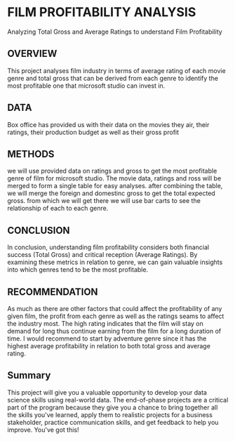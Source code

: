 # FILM PROFITABILITY ANALYSIS

Analyzing Total Gross and Average Ratings to understand Film Profitability


## OVERVIEW
This project analyses film industry in terms of average rating of each movie genre and total gross that can be derived from each genre to identify the most profitable one that microsoft studio can invest in.

## DATA
Box office has provided us with their data on the movies they air, their ratings, their production budget as well as their gross profit
## METHODS

we will use provided data on ratings and gross to get the most profitable genre of film for microsoft  studio.
The movie data, ratings and ross will be merged to form a single table for easy analyses.
after combining the table, we will merge the foreign and domestinc gross to get the total expected gross. from which we will get there we will use bar carts to see the relationship of each to each genre.

## CONCLUSION

In conclusion, understanding film profitability  considers both financial success (Total Gross) and critical reception (Average Ratings). By examining these metrics in relation to genre, we can gain valuable insights into which genres tend to be the most profitable.
## RECOMMENDATION

As much as there are other factors that could affect the profitability of any given film, the profit from each genre as well as the ratings seams to affect the industry most.
The high rating indicates that the film will stay on demand for long thus continue earning from the film for a long duration of time.
I would recommend to start by  adventure genre since it has the highest average profitability in relation to both total gross and average rating.

## Summary

This project will give you a valuable opportunity to develop your data science skills using real-world data. The end-of-phase projects are a critical part of the program because they give you a chance to bring together all the skills you've learned, apply them to realistic projects for a business stakeholder, practice communication skills, and get feedback to help you improve. You've got this!
